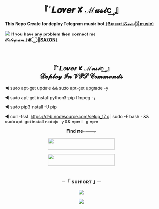 <h1 align="center">『˹𝑳𝒐𝒗𝒆𝒓 ✘ ℳ𝓾𝓼𝓲c͢˼』 </h1>
𝐓𝐡𝐢𝐬 𝐑𝐞𝐩𝐨 𝐂𝐫𝐞𝐚𝐭𝐞 𝐟𝐨𝐫 𝐝𝐞𝐩𝐥𝐨𝐲 𝐓𝐞𝐥𝐞𝐠𝐫𝐚𝐦  
𝐦𝐮𝐬𝐢𝐜 𝐛𝐨𝐭 <a href="https://t.me/The_chatting">{𝕾𝖚𝖕𝖕𝖔𝖗𝖙 𝓛𝓸𝓿𝓮𝓻𝄟⃟🎸𝐦𝐮𝐬𝐢𝐜}</a>

<a href='https://t.me/SAXON_OP'><img src='https://www.linkpicture.com/q/IMG_20221218_074148_601.jpg' type='image'></a>
𝐈𝐟 𝐲𝐨𝐮 𝐡𝐚𝐯𝐞 𝐚𝐧𝐲 𝐩𝐫𝐨𝐛𝐥𝐞𝐦 𝐭𝐡𝐞𝐧 𝐜𝐨𝐧𝐧𝐞𝐜𝐭 𝐦𝐞</br> 𝓣𝓮𝓵𝓮𝓰𝓻𝓪𝓶<a href="https://t.me/SAXON_OP">
{🕊️⃝‌🦋𝐒𝐀𝐗𝐎𝐍}</a></br>
</br>
</br>
<h2 align="center"> 『˹𝑳𝒐𝒗𝒆𝒓 ✘ ℳ𝓾𝓼𝓲c͢˼』</br>  𝓓𝓮𝓹𝓵𝓸𝔂 𝓘𝓷 𝓥𝓟𝓢 𝓒𝓸𝓶𝓶𝓪𝓷𝓭𝓼</h2>


◄ sudo apt-get update && sudo apt-get upgrade -y</br>

◄ sudo apt-get install python3-pip ffmpeg -y</br>

◄ sudo pip3 install -U pip</br>

◄ curl -fssL https://deb.nodesource.com/setup_17.x | sudo -E bash - && sudo apt-get install nodejs -y && npm i -g npm
<p align="center">𝐅𝐢𝐧𝐝 𝐦𝐞----> </p>

<p align="center"><a href="https://telegram.me/The_chatting"><img src="https://img.shields.io/badge/ᴛᴇʟᴇɢʀᴀᴍ-𝒢𝓇𝑜𝓊𝓅-black?&style=for-the-badge&logo=telegram" width="220" height="38.45"></a></p>
<p align="center"><a href="https://telegram.me/SAXON_OP"><img src="https://img.shields.io/badge/ᴛᴇʟᴇɢʀᴀᴍ-𝒪𝓌𝓃𝑒𝓇-black?&style=for-the-badge&logo=telegram" width="220" height="38.45"></a></p>

#
<h3 align="center">
    ─「 sᴜᴩᴩᴏʀᴛ 」─
</h3>

<p align="center">
<a href="https://telegram.me/"><img src="https://img.shields.io/badge/-Support%20Group-blue.svg?style=for-the-badge&logo=Telegram"></a>
</p>

<p align="center">
<a href="https://telegram.me/FallenAssociation"><img src="https://img.shields.io/badge/-Support%20Channel-blue.svg?style=for-the-badge&logo=Telegram"></a>
</p>
